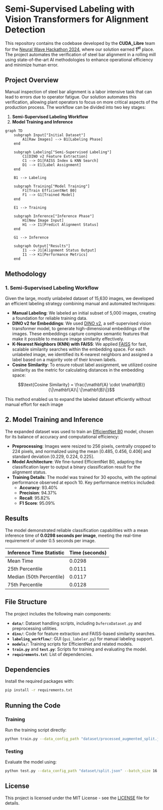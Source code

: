 # Semi-Supervised Labeling with Vision Transformers for Alignment Detection

This repository contains the codebase developed by the **CUDA_Libre** team for the [Neural Wave Hackathon 2024](https://neuralwave.ch/#/), where our solution earned **1<sup>st</sup>** place. The project automates the verification of steel bar alignment in a rolling mill using state-of-the-art AI methodologies to enhance operational efficiency and minimize human error.

## Project Overview

Manual inspection of steel bar alignment is a labor intensive task that can lead to errors due to operator fatigue. Our solution automates this verification, allowing plant operators to focus on more critical aspects of the production process. The workflow can be divided into two key stages:

1. **Semi-Supervised Labeling Workflow**
2. **Model Training and Inference**

```mermaid
graph TD
    subgraph Input["Initial Dataset"]
        A1[Raw Images] --> B1[Labeling Phase]
    end

    subgraph Labeling["Semi-Supervised Labeling"]
        C1[DINO v2 Feature Extraction]
        C1 --> D1[FAISS Index & KNN Search]
        D1 --> E1[Label Assignment]
    end

    B1 --> Labeling

    subgraph Training["Model Training"]
        F1[Train EfficientNet B0]
        F1 --> G1[Trained Model]
    end

    E1 --> Training

    subgraph Inference["Inference Phase"]
        H1[New Image Input]
        H1 --> I1[Predict Alignment Status]
    end

    G1 --> Inference

    subgraph Output["Results"]
        I1 --> J1[Alignment Status Output]
        I1 --> K1[Performance Metrics]
    end
```

## Methodology

### 1. Semi-Supervised Labeling Workflow

Given the large, mostly unlabeled dataset of 15,630 images, we developed an efficient labeling strategy combining manual and automated techniques:

- **Manual Labeling**: We labeled an initial subset of 5,000 images, creating a foundation for reliable training data.
- **DINO v2 for Embeddings**: We used [DINO v2](https://dinov2.metademolab.com/), a self-supervised vision transformer model, to generate high-dimensional embeddings of the images. These embeddings capture complex semantic features that make it possible to measure image similarity effectively.
- **K-Nearest Neighbors (KNN) with FAISS**: We applied [FAISS](https://github.com/facebookresearch/faiss) for fast, scalable similarity searches within the embedding space. For each unlabeled image, we identified its K-nearest neighbors and assigned a label based on a majority vote of their known labels.
- **Cosine Similarity**: To ensure robust label assignment, we utilized cosine similarity as the metric for calculating distances in the embedding space:

```math
\text{Cosine Similarity} = \frac{\mathbf{A} \cdot \mathbf{B}}{\|\mathbf{A}\| \|\mathbf{B}\|}
```
This method enabled us to expand the labeled dataset efficiently without manual effort for each image


## 2. Model Training and Inference
The expanded dataset was used to train an [EfficientNet B0](https://pytorch.org/vision/main/models/generated/torchvision.models.efficientnet_b0.html) model, chosen for its balance of accuracy and computational efficiency:

- **Preprocessing**: Images were resized to 256 pixels, centrally cropped to 224 pixels, and normalized using the mean [0.485, 0.456, 0.406] and standard deviation [0.229, 0.224, 0.225].
- **Model Architecture**: We fine-tuned EfficientNet B0, adapting the classification layer to output a binary classification result for the alignment status.
- **Training Details**: The model was trained for 30 epochs, with the optimal performance observed at epoch 10. Key performance metrics included:
  - **Accuracy**: 93.40%
  - **Precision**: 94.37%
  - **Recall**: 95.82%
  - **F1 Score**: 95.09%

## Results

The model demonstrated reliable classification capabilities with a mean inference time of **0.0298 seconds per image**, meeting the real-time requirement of under 0.5 seconds per image.

| **Inference Time Statistic** | **Time (seconds)** |
|------------------------------|---------------------|
| Mean Time                    | 0.0298              |
| 25th Percentile              | 0.0111              |
| Median (50th Percentile)     | 0.0117              |
| 75th Percentile              | 0.0128              |


## File Structure

The project includes the following main components:

- **`data/`**: Dataset handling scripts, including `DufercoDataset.py` and preprocessing utilities.
- **`dino/`**: Code for feature extraction and FAISS-based similarity searches.
- **`labeling_workflow/`**: GUI (`gui_labeler.py`) for manual labeling support.
- **`models/`**: Training scripts for EfficientNet and related models.
- **`train.py`** and **`test.py`**: Scripts for training and evaluating the model.
- **`requirements.txt`**: List of dependencies.

## Dependencies

Install the required packages with:
```bash
pip install -r requirements.txt
```

## Running the Code

### Training

Run the training script directly:
```bash
python train.py --data_config_path "dataset/processed_augmented_split.json" --batch_size 32 --num_epochs 30 --learning_rate 0.0001 --checkpoint_path "checkpoints/efficient_net"
```

### Testing

Evaluate the model using:
```bash
python test.py --data_config_path "dataset/split.json" --batch_size 16 --model_path "checkpoints/efficient_net/20241027_083453/model_epoch_10.pt"
```
## License
This project is licensed under the MIT License - see the [LICENSE](LICENSE) file for details.
